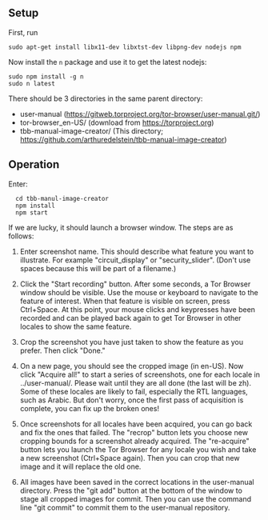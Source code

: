 ## Setup

First, run
```
sudo apt-get install libx11-dev libxtst-dev libpng-dev nodejs npm
```

Now install the `n` package and use it to get the latest nodejs:
```
sudo npm install -g n
sudo n latest
```
There should be 3 directories in the same parent directory:
 * user-manual (https://gitweb.torproject.org/tor-browser/user-manual.git/)
 * tor-browser_en-US/ (download from https://torproject.org)
 * tbb-manual-image-creator/ (This directory; https://github.com/arthuredelstein/tbb-manual-image-creator)

## Operation

Enter:
```
  cd tbb-manul-image-creator
  npm install
  npm start
```
If we are lucky, it should launch a browser window. The steps are as follows:

1. Enter screenshot name. This should describe what feature you want to illustrate. For example "circuit_display" or "security_slider". (Don't use spaces because this will be part of a filename.)

2. Click the "Start recording" button. After some seconds, a Tor Browser window should be visible. Use the mouse or keyboard to navigate to the feature of interest. When that feature is visible on screen, press Ctrl+Space. At this point, your mouse clicks and keypresses have been recorded and can be played back again to get Tor Browser in other locales to show the same feature.

3. Crop the screenshot you have just taken to show the feature as you prefer. Then click "Done."

4. On a new page, you should see the cropped image (in en-US). Now click "Acquire all!" to start a series of screenshots, one for each locale in ../user-manual/. Please wait until they are all done (the last will be zh). Some of these locales are likely to fail, especially the RTL languages, such as Arabic. But don't worry, once the first pass of acquisition is complete, you can fix up the broken ones!

5. Once screenshots for all locales have been acquired, you can go back and fix the ones that failed. The "recrop" button lets you choose new cropping bounds for a screenshot already acquired. The "re-acquire" button lets you launch the Tor Browser for any locale you wish and take a new screenshot (Ctrl+Space again). Then you can crop that new image and it will replace the old one.

6. All images have been saved in the correct locations in the user-manual directory. Press the "git add" button at the bottom of the window to stage all cropped images for commit. Then you can use the command line "git commit" to commit them to the user-manual repository.
